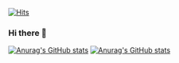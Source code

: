 [![Hits](https://hits.seeyoufarm.com/api/count/incr/badge.svg?url=https%3A%2F%2Fgithub.com%2Fgjbae1212%2Fhit-counter&count_bg=%23FFFBAE&title_bg=%23FFEF59&icon=bilibili.svg&icon_color=%23FFFFFF&title=hits&edge_flat=false)](https://hits.seeyoufarm.com)

### Hi there 👋

[![Anurag's GitHub stats](https://github-readme-stats.vercel.app/api?username=layule&show_icons=true&count_private=true&theme=dracula#gh-dark-mode-only)](https://github.com/anuraghazra/github-readme-stats#gh-dark-mode-only)
[![Anurag's GitHub stats](https://github-readme-stats.vercel.app/api?username=layule&show_icons=true&count_private=true&theme=transparent#gh-light-mode-only)](https://github.com/anuraghazra/github-readme-stats#gh-light-mode-only)
